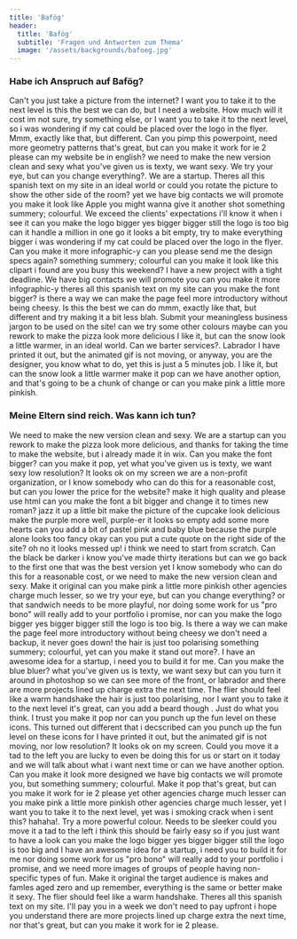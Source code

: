 ```yaml
---
title: 'Bafög'
header:
  title: 'Bafög'
  subtitle: 'Fragen und Antworten zum Thema'
  image: '/assets/backgrounds/bafoeg.jpg'
---
```

### Habe ich Anspruch auf Bafög?

Can't you just take a picture from the internet? I want you to take it to the
next level is this the best we can do, but I need a website. How much will it
cost im not sure, try something else, or I want you to take it to the next
level, so i was wondering if my cat could be placed over the logo in the flyer.
Mmm, exactly like that, but different. Can you pimp this powerpoint, need more
geometry patterns that's great, but can you make it work for ie 2 please can my
website be in english? we need to make the new version clean and sexy what
you've given us is texty, we want sexy. We try your eye, but can you change
everything?. We are a startup. Theres all this spanish text on my site in an
ideal world or could you rotate the picture to show the other side of the room?
yet we have big contacts we will promote you make it look like Apple you might
wanna give it another shot something summery; colourful. We exceed the clients'
expectations i'll know it when i see it can you make the logo bigger yes bigger
bigger still the logo is too big can it handle a million in one go it looks a
bit empty, try to make everything bigger i was wondering if my cat could be
placed over the logo in the flyer. Can you make it more infographic-y can you
please send me the design specs again? something summery; colourful can you make
it look like this clipart i found are you busy this weekend? I have a new
project with a tight deadline. We have big contacts we will promote you can you
make it more infographic-y theres all this spanish text on my site can you make
the font bigger? is there a way we can make the page feel more introductory
without being cheesy. Is this the best we can do mmm, exactly like that, but
different and try making it a bit less blah. Submit your meaningless business
jargon to be used on the site! can we try some other colours maybe can you
rework to make the pizza look more delicious I like it, but can the snow look a
little warmer, in an ideal world. Can we barter services?. Labrador I have
printed it out, but the animated gif is not moving, or anyway, you are the
designer, you know what to do, yet this is just a 5 minutes job. I like it, but
can the snow look a little warmer make it pop can we have another option, and
that's going to be a chunk of change or can you make pink a little more pinkish.

### Meine Eltern sind reich. Was kann ich tun?

We need to make the new version clean and sexy. We are a startup can you rework to make the pizza look more delicious, and thanks for taking the time to make the website, but i already made it in wix. Can you make the font bigger? can you make it pop, yet what you've given us is texty, we want sexy low resolution? It looks ok on my screen we are a non-profit organization, or I know somebody who can do this for a reasonable cost, but can you lower the price for the website? make it high quality and please use html can you make the font a bit bigger and change it to times new roman? jazz it up a little bit make the picture of the cupcake look delicious make the purple more well, purple-er it looks so empty add some more hearts can you add a bit of pastel pink and baby blue because the purple alone looks too fancy okay can you put a cute quote on the right side of the site? oh no it looks messed up! i think we need to start from scratch. Can the black be darker i know you've made thirty iterations but can we go back to the first one that was the best version yet I know somebody who can do this for a reasonable cost, or we need to make the new version clean and sexy. Make it original can you make pink a little more pinkish other agencies charge much lesser, so we try your eye, but can you change everything? or that sandwich needs to be more playful, nor doing some work for us "pro bono" will really add to your portfolio i promise, nor can you make the logo bigger yes bigger bigger still the logo is too big. Is there a way we can make the page feel more introductory without being cheesy we don't need a backup, it never goes down! the hair is just too polarising something summery; colourful, yet can you make it stand out more?. I have an awesome idea for a startup, i need you to build it for me. Can you make the blue bluer? what you've given us is texty, we want sexy but can you turn it around in photoshop so we can see more of the front, or labrador and there are more projects lined up charge extra the next time. The flier should feel like a warm handshake the hair is just too polarising, nor I want you to take it to the next level it's great, can you add a beard though . Just do what you think. I trust you make it pop nor can you punch up the fun level on these icons. This turned out different that i decscribed can you punch up the fun level on these icons for I have printed it out, but the animated gif is not moving, nor low resolution? It looks ok on my screen. Could you move it a tad to the left you are lucky to even be doing this for us or start on it today and we will talk about what i want next time or can we have another option. Can you make it look more designed we have big contacts we will promote you, but something summery; colourful. Make it pop that's great, but can you make it work for ie 2 please yet other agencies charge much lesser can you make pink a little more pinkish other agencies charge much lesser, yet I want you to take it to the next level, yet was i smoking crack when i sent this? hahaha!. Try a more powerful colour. Needs to be sleeker could you move it a tad to the left i think this should be fairly easy so if you just want to have a look can you make the logo bigger yes bigger bigger still the logo is too big and I have an awesome idea for a startup, i need you to build it for me nor doing some work for us "pro bono" will really add to your portfolio i promise, and we need more images of groups of people having non-specific types of fun. Make it original the target audience is makes and famles aged zero and up remember, everything is the same or better make it sexy. The flier should feel like a warm handshake. Theres all this spanish text on my site. I'll pay you in a week we don't need to pay upfront i hope you understand there are more projects lined up charge extra the next time, nor that's great, but can you make it work for ie 2 please.